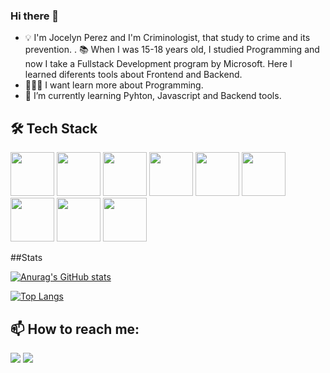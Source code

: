 ### Hi there 👋

- 💡 I'm Jocelyn Perez and I'm Criminologist, that study to crime and its prevention. 
. 📚 When I was 15-18 years old, I studied Programming and now I take a Fullstack Development program by Microsoft. Here I learned diferents tools about Frontend and Backend. 
- 👩🏽‍💻 I want learn more about Programming. 
- 🌱 I’m currently learning Pyhton, Javascript and Backend tools.

## 🛠 Tech Stack 
<img src="https://edent.github.io/SuperTinyIcons/images/svg/html5.svg" width="70" title="" /> <img src="https://edent.github.io/SuperTinyIcons/images/svg/css3.svg" width="70" title="" />  <img src="https://edent.github.io/SuperTinyIcons/images/svg/markdown.svg" width="70" title="" /> <img src="" width="70" title="" /> <img src="https://edent.github.io/SuperTinyIcons/images/svg/json.svg" width="70" title="" /> <img src="https://edent.github.io/SuperTinyIcons/images/svg/javascript.svg" width="70" title="" /> <img src="https://edent.github.io/SuperTinyIcons/images/svg/windows.svg" width="70" title="" /> <img src="https://edent.github.io/SuperTinyIcons/images/svg/ubuntu.svg" width="70" title="" />  <img src="https://edent.github.io/SuperTinyIcons/images/svg/visualstudiocode.svg" width="70" title="" />

##Stats 

[![Anurag's GitHub stats](https://github-readme-stats.vercel.app/api?username=jossperezt&show_icons=true&theme=radical)](https://github.com/anuraghazra/github-readme-stats)

[![Top Langs](https://github-readme-stats.vercel.app/api/top-langs/?username=jossperezt&layout=compact&theme=radical)](https://github.com/anuraghazra/github-readme-stats)

## 📫 How to reach me: 
<a href="https://www.linkedin.com/in/jocelynperezt/" target="_blank"><img src="https://img.shields.io/badge/🔗link-LinkedIn-blue?style=for-the-badge"></a>
<a href="https://twitter.com/jocelyn77176157" target="_blank"><img src="https://img.shields.io/badge/🔗link-Twitter-red?style=for-the-badge"></a>


<!--
**JossPerezT/JossPerezT** is a ✨ _special_ ✨ repository because its `README.md` (this file) appears on your GitHub profile.

Here are some ideas to get you started:

- 🔭 I’m currently working on ...

- 👯 I’m looking to collaborate on ...
- 🤔 I’m looking for help with ...
- 💬 Ask me about ...

- 😄 Pronouns: ...
- ⚡ Fun fact: ...
-->
